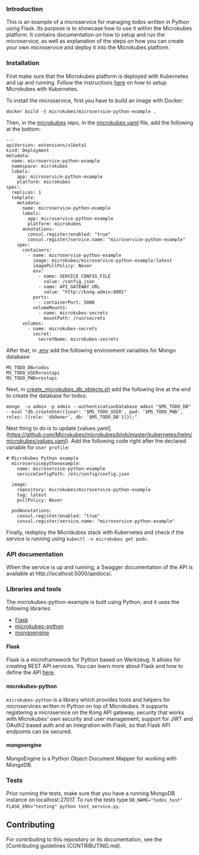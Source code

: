 ### Introduction

This is an example of a microservice for managing todos written in Python using Flask. Its purpose is to showcase how to use it within the Microkubes platform. It contains documentation on how to setup and run the microservice, as well as explanation of the steps on how you can create your own microservice and deploy it into the Microkubes platform.

### Installation

First make sure that the Microkubes platform is deployed with Kubernetes and up and running. Follow the instructions [here](https://github.com/Microkubes/microkubes) on how to setup Microkubes with Kubernetes.

To install the microservice, first you have to build an image with Docker:

```
docker build -t microkubes/microservice-python-example .
```

Then, in the [microkubes](https://github.com/Microkubes/microkubes) repo, in the       [microkubes.yaml](https://github.com/Microkubes/microkubes/blob/master/kubernetes/manifests/microkubes.yaml) file,
add the following at the bottom:

```
---
apiVersion: extensions/v1beta1
kind: Deployment
metadata:
  name: microservice-python-example
  namespace: microkubes
  labels:
    app: microservice-python-example
    platform: microkubes
spec:
  replicas: 1
  template:
    metadata:
      name: microservice-python-example
      labels:
        app: microservice-python-example
        platform: microkubes
      annotations:
        consul.register/enabled: "true"
        consul.register/service.name: "microservice-python-example"
    spec:
      containers:
        - name: microservice-python-example
          image: microkubes/microservice-python-example:latest
          imagePullPolicy: Never
          env:
            - name: SERVICE_CONFIG_FILE
              value: /config.json
            - name: API_GATEWAY_URL
              value: "http://kong-admin:8001"
          ports:
            - containerPort: 5000
          volumeMounts:
            - name: microkubes-secrets
              mountPath: /run/secrets
      volumes:
        - name: microkubes-secrets
          secret:
            secretName: microkubes-secrets
```

After that, in [.env](https://github.com/Microkubes/microkubes/blob/master/kubernetes/manifests/mongo/.env) add the following environment variables for Mongo database:

```
MS_TODO_DB=todos
MS_TODO_USER=restapi
MS_TODO_PWD=restapi
```

Next, in [create_microkubes_db_objects.sh](https://github.com/Microkubes/microkubes/blob/master/kubernetes/manifests/mongo/create_microkubes_db_objects.sh) add the following line at the end to create the database for todos:

```
mongo  -u admin -p admin --authenticationDatabase admin "$MS_TODO_DB" --eval "db.createUser({user: '$MS_TODO_USER', pwd: '$MS_TODO_PWD', roles: [{role: 'dbOwner', db: '$MS_TODO_DB'}]});"
```

Next thing to do is to update [values.yaml] (https://github.com/Microkubes/microkubes/blob/master/kubernetes/helm/microkubes/values.yaml).
Add the following code right after the declared variable for `User profile`:

```
# Microkubes Python example
  microservicepythonexample:
    name: microservice-python-example
    serviceConfigPath: /etc/config/config.json

  image:
    repository: microkubes/microservice-python-example
    tag: latest
    pullPolicy: Never

  podAnnotations:
    consul.register/enabled: "true"
    consul.register/service.name: "microservice-python-example"
```

Finally, redeploy the Microkubes stack with Kubernetes and check if the service is running using `kubectl -n microkubes get pods`.

### API documentation

When the service is up and running, a Swagger documentation of the API is available at http://localhost:5000/apidocs/.

### Libraries and tools

The microkubes-python-example is built using Python, and it uses the following libraries:
- [Flask](http://flask.pocoo.org/)
- [microkubes-python](https://github.com/Microkubes/microkubes-python)
- [mongoengine](https://github.com/MongoEngine/mongoengine)

#### Flask

Flask is a microframework for Python based on Werkzeug. It allows for creating REST API services.
You can learn more about Flask and how to define the API [here](http://flask.pocoo.org/).

#### microkubes-python

`microkubes-python` is a library which provides tools and helpers for microservices written in Python on top of Microkubes. It supports registering a microservice on the Kong API gateway, security that works with Microkubes' own security and user management, support for JWT and OAuth2 based auth and an integration with Flask, so that Flask API endpoints can be secured.

#### mongoengine

MongoEngine is a Python Object-Document Mapper for working with MongoDB.

### Tests

Prior running the tests, make sure that you have a running MongoDB instance on localhost:27017.
To run the tests type `DB_NAME="todos_test" FLASK_ENV="testing" python test_service.py`.

## Contributing

 For contributing to this repository or its documentation, see the [Contributing guidelines (CONTRIBUTING.md).